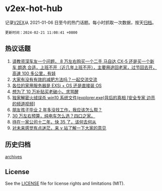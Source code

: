 # v2ex-hot-hub

 记录[V2EX](https://www.v2ex.com/)从 2021-01-06 日至今的热门话题。每小时抓取一次数据，按天[归档](archives)。

`更新时间：2024-02-21 11:08:41 +0800`

## 热议话题

1. [请教资深车友一个问题， 8 万左右购买一个二手 马自达 CX-5 还是买一个新车 朗逸 合适，上班不开（近几年上班不开），主要用途回老家，过节回去开，高速 100 多公里，有娃](https://www.v2ex.com/t/1016793)
1. [大家有没有有效的减肥方法吗？一起交流交流](https://www.v2ex.com/t/1016797)
1. [各位的家用服务器是 EXSi + OS 还是直接装 OS](https://www.v2ex.com/t/1016954)
1. [想为了 10 万补贴买老破小，求骂醒](https://www.v2ex.com/t/1016894)
1. [独家解密火绒误杀 win10 系统文件(explorer.exe)背后的真相 [安全专家 边亮 的频道视频]](https://www.v2ex.com/t/1016836)
1. [朋友孩子毕业 2 年多没找工作，我应该怎么帮？](https://www.v2ex.com/t/1017030)
1. [30 万左右预算，纯电车怎么选？四口之家。](https://www.v2ex.com/t/1016861)
1. [待在一家公司十二年，快 35 了，该何去何从](https://www.v2ex.com/t/1017090)
1. [对未来感觉有点迷茫，来 v 站了解一下大家的意见](https://www.v2ex.com/t/1016900)

## 历史归档

[archives](archives)

## License

See the [LICENSE](LICENSE) file for license rights and limitations (MIT).
